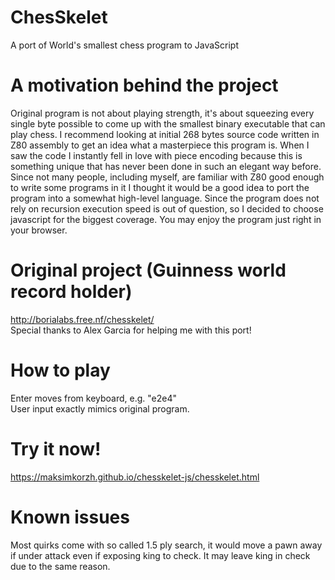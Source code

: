 # ChesSkelet
A port of World's smallest chess program to JavaScript

# A motivation behind the project
Original program is not about playing strength, it's
about squeezing every single byte possible to come up
with the smallest binary executable that can play chess.
I recommend looking at initial 268 bytes source code written in Z80 assembly
to get an idea what a masterpiece this program is.
When I saw the code I instantly fell in love with piece
encoding because this is something unique that has never
been done in such an elegant way before. Since not many
people, including myself, are familiar with Z80 good enough
to write some programs in it I thought it would be a good
idea to port the program into a somewhat high-level language.
Since the program does not rely on recursion execution speed
is out of question, so I decided to choose javascript for the
biggest coverage. You may enjoy the program just right in your
browser.

# Original project (Guinness world record holder)
http://borialabs.free.nf/chesskelet/<br>
Special thanks to Alex Garcia for helping me with this port!

# How to play
Enter moves from keyboard, e.g. "e2e4"<br>
User input exactly mimics original program.

# Try it now!
https://maksimkorzh.github.io/chesskelet-js/chesskelet.html

# Known issues
Most quirks come with so called 1.5 ply search,
it would move a pawn away if under attack even
if exposing king to check. It may leave king in
check due to the same reason.
